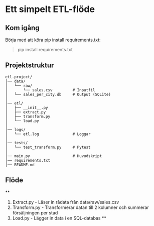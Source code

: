 # Ett simpelt ETL-flöde


## Kom igång

Börja med att köra pip install requirements.txt:
> pip install requirements.txt

## Projektstruktur
```
etl-project/
│── data/
│   └── raw/
│       └── sales.csv         # Inputfil
│   └── sales_per_city.db     # Output (SQLite)
│
│── etl/
│   ├── __init__.py
│   ├── extract.py
│   ├── transform.py
│   └── load.py
│
│── logs/
│   └── etl.log               # Loggar
│
│── tests/
│   └── test_transform.py     # Pytest
│
│── main.py                   # Huvudskript
│── requirements.txt
│── README.md
```

## Flöde
**
1. Extract.py - Läser in rådata från data/raw/sales.csv
2. Transform.py - Transformerar datan till 2 kolumner och summerar försäljningen per stad
3. Load.py - Lägger in data i en SQL-databas
**